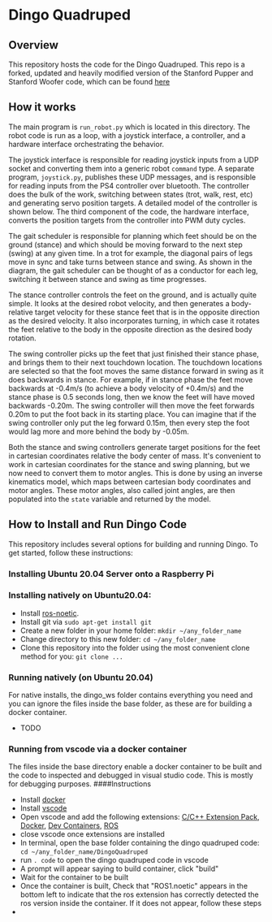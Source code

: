 # Dingo Quadruped

## Overview
This repository hosts the code for the Dingo Quadruped. This repo is a forked, updated and heavily modified version of the Stanford Pupper and Stanford Woofer code, which can be found [here](https://github.com/stanfordroboticsclub/StanfordQuadruped)

## How it works
The main program is ```run_robot.py``` which is located in this directory. The robot code is run as a loop, with a joystick interface, a controller, and a hardware interface orchestrating the behavior. 

The joystick interface is responsible for reading joystick inputs from a UDP socket and converting them into a generic robot ```command``` type. A separate program, ```joystick.py```, publishes these UDP messages, and is responsible for reading inputs from the PS4 controller over bluetooth. The controller does the bulk of the work, switching between states (trot, walk, rest, etc) and generating servo position targets. A detailed model of the controller is shown below. The third component of the code, the hardware interface, converts the position targets from the controller into PWM duty cycles.

The gait scheduler is responsible for planning which feet should be on the ground (stance) and which should be moving forward to the next step (swing) at any given time. In a trot for example, the diagonal pairs of legs move in sync and take turns between stance and swing. As shown in the diagram, the gait scheduler can be thought of as a conductor for each leg, switching it between stance and swing as time progresses. 

The stance controller controls the feet on the ground, and is actually quite simple. It looks at the desired robot velocity, and then generates a body-relative target velocity for these stance feet that is in the opposite direction as the desired velocity. It also incorporates turning, in which case it rotates the feet relative to the body in the opposite direction as the desired body rotation. 

The swing controller picks up the feet that just finished their stance phase, and brings them to their next touchdown location. The touchdown locations are selected so that the foot moves the same distance forward in swing as it does backwards in stance. For example, if in stance phase the feet move backwards at -0.4m/s (to achieve a body velocity of +0.4m/s) and the stance phase is 0.5 seconds long, then we know the feet will have moved backwards -0.20m. The swing controller will then move the feet forwards 0.20m to put the foot back in its starting place. You can imagine that if the swing controller only put the leg forward 0.15m, then every step the foot would lag more and more behind the body by -0.05m. 

Both the stance and swing controllers generate target positions for the feet in cartesian coordinates relative the body center of mass. It's convenient to work in cartesian coordinates for the stance and swing planning, but we now need to convert them to motor angles. This is done by using an inverse kinematics model, which maps between cartesian body coordinates and motor angles. These motor angles, also called joint angles, are then populated into the ```state``` variable and returned by the model. 

## How to Install and Run Dingo Code
This repository includes several options for building and running Dingo. To get started, follow these instructions:
### Installing Ubuntu 20.04 Server onto a Raspberry Pi

### Installing natively on Ubuntu20.04:
- Install [ros-noetic](http://wiki.ros.org/noetic/Installation/Ubuntu). 
- Install git via `sudo apt-get install git`
- Create a new folder in your home folder: `mkdir ~/any_folder_name`
- Change directory to this new folder: `cd ~/any_folder_name`
- Clone this repository into the folder using the most convenient clone method for you: `git clone ...`

### Running natively (on Ubuntu 20.04)
For native installs, the dingo_ws folder contains everything you need and you can ignore the files inside the base folder, as these are for building a docker container.
- TODO

### Running from vscode via a docker container
The files inside the base directory enable a docker container to be built and the code to inspected and debugged in visual studio code. This is mostly for debugging purposes. 
####Instructions
- Install [docker](https://docs.docker.com/engine/install/ubuntu/)
- Install [vscode](https://code.visualstudio.com/docs/setup/linux)
- Open vscode and add the following extensions: [C/C++ Extension Pack](https://marketplace.visualstudio.com/items?itemName=ms-vscode.cpptools-extension-pack), [Docker](https://marketplace.visualstudio.com/items?itemName=ms-azuretools.vscode-docker), [Dev Containers](https://marketplace.visualstudio.com/items?itemName=ms-vscode-remote.remote-containers), [ROS](https://marketplace.visualstudio.com/items?itemName=ms-iot.vscode-ros)
- close vscode once extensions are installed
- In terminal, open the base folder containing the dingo quadruped code: `cd ~/any_folder_name/DingoQuadruped`
- run `. code` to open the dingo quadruped code in vscode
- A prompt will appear saying to build container, click "build"
- Wait for the container to be built
- Once the container is built, Check that "ROS1.noetic" appears in the bottom left to indicate that the ros extension has correctly detected the ros version inside the container. If it does not appear, follow these steps
- 





